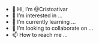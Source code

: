 - 👋 Hi, I’m @Cristoativar
- 👀 I’m interested in ...
- 🌱 I’m currently learning ...
- 💞️ I’m looking to collaborate on ...
- 📫 How to reach me ...

<!---
Cristoativar/Cristoativar is a ✨ special ✨ repository because its `README.md` (this file) appears on your GitHub profile.
You can click the Preview link to take a look at your changes.
--->

